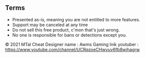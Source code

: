 ## Terms

-   Presented as-is, meaning you are not entitled to more features.
-   Support may be canceled at any time
-   Do not sell this free product, c'mon that's just wrong.
-   No one is responsible for bans or detections except you.

© 2021 MTal Cheat 
Designer name : 
Awms Gaming lnik youtuber : https://www.youtube.com/channel/UCRqzoeCHwvuv6fb8wjhagrw